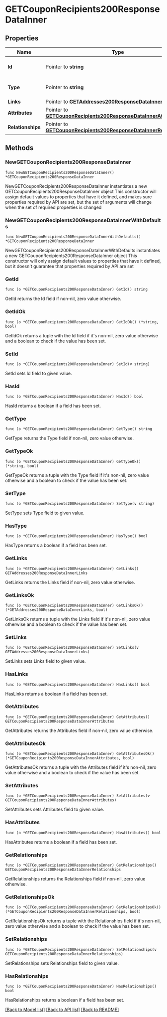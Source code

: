 # GETCouponRecipients200ResponseDataInner

## Properties

Name | Type | Description | Notes
------------ | ------------- | ------------- | -------------
**Id** | Pointer to **string** | The resource&#39;s id | [optional] 
**Type** | Pointer to **string** | The resource&#39;s type | [optional] [default to "coupon_recipients"]
**Links** | Pointer to [**GETAddresses200ResponseDataInnerLinks**](GETAddresses200ResponseDataInnerLinks.md) |  | [optional] 
**Attributes** | Pointer to [**GETCouponRecipients200ResponseDataInnerAttributes**](GETCouponRecipients200ResponseDataInnerAttributes.md) |  | [optional] 
**Relationships** | Pointer to [**GETCouponRecipients200ResponseDataInnerRelationships**](GETCouponRecipients200ResponseDataInnerRelationships.md) |  | [optional] 

## Methods

### NewGETCouponRecipients200ResponseDataInner

`func NewGETCouponRecipients200ResponseDataInner() *GETCouponRecipients200ResponseDataInner`

NewGETCouponRecipients200ResponseDataInner instantiates a new GETCouponRecipients200ResponseDataInner object
This constructor will assign default values to properties that have it defined,
and makes sure properties required by API are set, but the set of arguments
will change when the set of required properties is changed

### NewGETCouponRecipients200ResponseDataInnerWithDefaults

`func NewGETCouponRecipients200ResponseDataInnerWithDefaults() *GETCouponRecipients200ResponseDataInner`

NewGETCouponRecipients200ResponseDataInnerWithDefaults instantiates a new GETCouponRecipients200ResponseDataInner object
This constructor will only assign default values to properties that have it defined,
but it doesn't guarantee that properties required by API are set

### GetId

`func (o *GETCouponRecipients200ResponseDataInner) GetId() string`

GetId returns the Id field if non-nil, zero value otherwise.

### GetIdOk

`func (o *GETCouponRecipients200ResponseDataInner) GetIdOk() (*string, bool)`

GetIdOk returns a tuple with the Id field if it's non-nil, zero value otherwise
and a boolean to check if the value has been set.

### SetId

`func (o *GETCouponRecipients200ResponseDataInner) SetId(v string)`

SetId sets Id field to given value.

### HasId

`func (o *GETCouponRecipients200ResponseDataInner) HasId() bool`

HasId returns a boolean if a field has been set.

### GetType

`func (o *GETCouponRecipients200ResponseDataInner) GetType() string`

GetType returns the Type field if non-nil, zero value otherwise.

### GetTypeOk

`func (o *GETCouponRecipients200ResponseDataInner) GetTypeOk() (*string, bool)`

GetTypeOk returns a tuple with the Type field if it's non-nil, zero value otherwise
and a boolean to check if the value has been set.

### SetType

`func (o *GETCouponRecipients200ResponseDataInner) SetType(v string)`

SetType sets Type field to given value.

### HasType

`func (o *GETCouponRecipients200ResponseDataInner) HasType() bool`

HasType returns a boolean if a field has been set.

### GetLinks

`func (o *GETCouponRecipients200ResponseDataInner) GetLinks() GETAddresses200ResponseDataInnerLinks`

GetLinks returns the Links field if non-nil, zero value otherwise.

### GetLinksOk

`func (o *GETCouponRecipients200ResponseDataInner) GetLinksOk() (*GETAddresses200ResponseDataInnerLinks, bool)`

GetLinksOk returns a tuple with the Links field if it's non-nil, zero value otherwise
and a boolean to check if the value has been set.

### SetLinks

`func (o *GETCouponRecipients200ResponseDataInner) SetLinks(v GETAddresses200ResponseDataInnerLinks)`

SetLinks sets Links field to given value.

### HasLinks

`func (o *GETCouponRecipients200ResponseDataInner) HasLinks() bool`

HasLinks returns a boolean if a field has been set.

### GetAttributes

`func (o *GETCouponRecipients200ResponseDataInner) GetAttributes() GETCouponRecipients200ResponseDataInnerAttributes`

GetAttributes returns the Attributes field if non-nil, zero value otherwise.

### GetAttributesOk

`func (o *GETCouponRecipients200ResponseDataInner) GetAttributesOk() (*GETCouponRecipients200ResponseDataInnerAttributes, bool)`

GetAttributesOk returns a tuple with the Attributes field if it's non-nil, zero value otherwise
and a boolean to check if the value has been set.

### SetAttributes

`func (o *GETCouponRecipients200ResponseDataInner) SetAttributes(v GETCouponRecipients200ResponseDataInnerAttributes)`

SetAttributes sets Attributes field to given value.

### HasAttributes

`func (o *GETCouponRecipients200ResponseDataInner) HasAttributes() bool`

HasAttributes returns a boolean if a field has been set.

### GetRelationships

`func (o *GETCouponRecipients200ResponseDataInner) GetRelationships() GETCouponRecipients200ResponseDataInnerRelationships`

GetRelationships returns the Relationships field if non-nil, zero value otherwise.

### GetRelationshipsOk

`func (o *GETCouponRecipients200ResponseDataInner) GetRelationshipsOk() (*GETCouponRecipients200ResponseDataInnerRelationships, bool)`

GetRelationshipsOk returns a tuple with the Relationships field if it's non-nil, zero value otherwise
and a boolean to check if the value has been set.

### SetRelationships

`func (o *GETCouponRecipients200ResponseDataInner) SetRelationships(v GETCouponRecipients200ResponseDataInnerRelationships)`

SetRelationships sets Relationships field to given value.

### HasRelationships

`func (o *GETCouponRecipients200ResponseDataInner) HasRelationships() bool`

HasRelationships returns a boolean if a field has been set.


[[Back to Model list]](../README.md#documentation-for-models) [[Back to API list]](../README.md#documentation-for-api-endpoints) [[Back to README]](../README.md)


